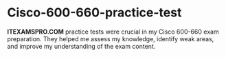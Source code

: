 # Cisco-600-660-practice-test
**ITEXAMSPRO.COM** practice tests were crucial in my Cisco 600-660 exam preparation. They helped me assess my knowledge, identify weak areas, and improve my understanding of the exam content.
